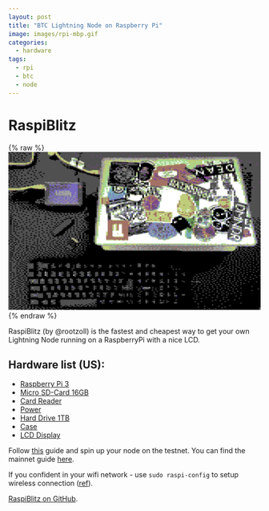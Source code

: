 ```yaml
---
layout: post
title: "BTC Lightning Node on Raspberry Pi"
image: images/rpi-mbp.gif
categories:
  - hardware
tags:
  - rpi
  - btc
  - node
---
```

# RaspiBlitz

{% raw %}<img src="/images/rpi-mbp.jpg" alt="rpi-mbp-8bit">{% endraw %}

RaspiBlitz (by @rootzoll) is the fastest and cheapest way to get your own Lightning Node running on a RaspberryPi with a nice LCD.

## Hardware list (US):

* [Raspberry Pi 3](http://a.co/ahl7RIp)
* [Micro SD-Card 16GB](http://a.co/6R49HZz)
* [Card Reader](http://a.co/6e03D7Z)
* [Power](http://a.co/ciFRcYg)
* [Hard Drive 1TB](http://a.co/eUgVfLd)
* [Case](http://a.co/1774Hwl)
* [LCD Display](http://a.co/65p2wu6)

Follow [this](https://github.com/rootzoll/raspiblitz/blob/master/README.md#prepare-your-hardware) guide and spin up your node on the testnet. You can find the mainnet guide [here](https://github.com/Stadicus/guides/blob/master/raspibolt/raspibolt_50_mainnet.md#mainnet).

If you confident in your wifi network - use `sudo raspi-config` to setup wireless connection ([ref](https://www.raspberrypi.org/documentation/configuration/wireless/wireless-cli.md)).

[RaspiBlitz on GitHub](https://github.com/rootzoll/raspiblitz).
